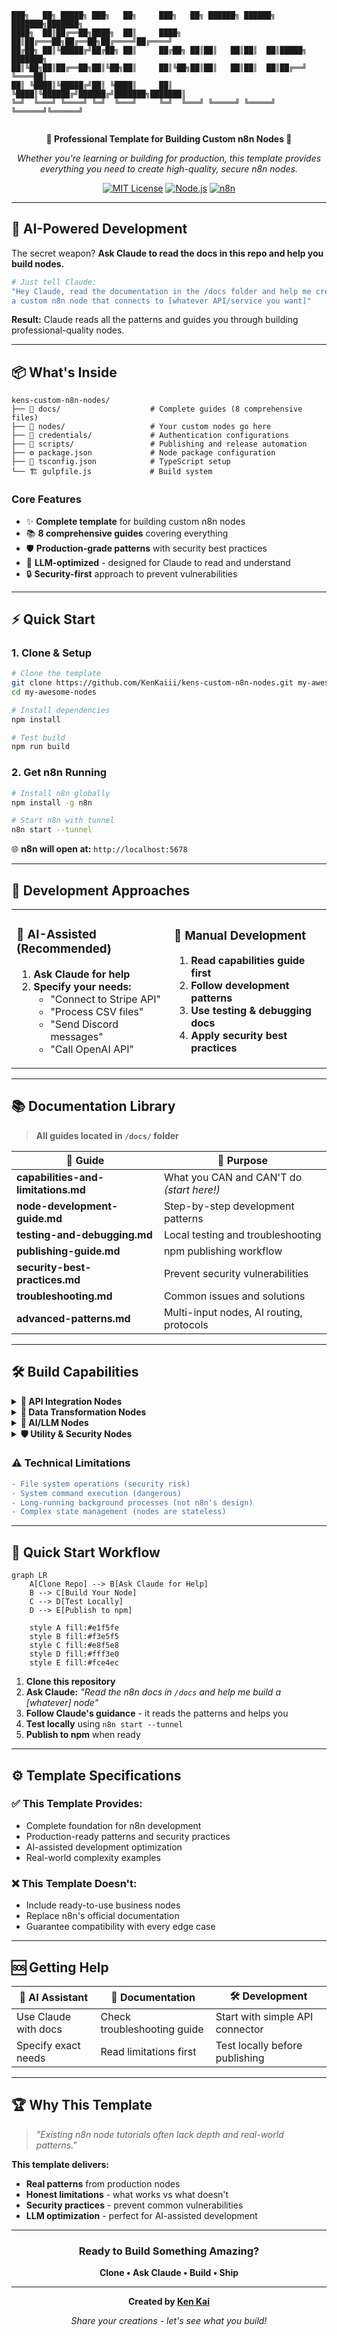 ```
███╗   ██╗ █████╗ ███╗   ██╗     ███╗   ██╗ ██████╗ ██████╗ ███████╗███████╗
████╗  ██║██╔══██╗████╗  ██║     ████╗  ██║██╔═══██╗██╔══██╗██╔════╝██╔════╝
██╔██╗ ██║╚█████╔╝██╔██╗ ██║     ██╔██╗ ██║██║   ██║██║  ██║█████╗  ███████╗
██║╚██╗██║██╔══██╗██║╚██╗██║     ██║╚██╗██║██║   ██║██║  ██║██╔══╝  ╚════██║
██║ ╚████║╚█████╔╝██║ ╚████║     ██║ ╚████║╚██████╔╝██████╔╝███████╗███████║
╚═╝  ╚═══╝ ╚════╝ ╚═╝  ╚═══╝     ╚═╝  ╚═══╝ ╚═════╝ ╚═════╝ ╚══════╝╚══════╝
                                                                              
```

<div align="center">

**🚀 Professional Template for Building Custom n8n Nodes 🚀**

*Whether you're learning or building for production, this template provides everything you need to create high-quality, secure n8n nodes.*

[![MIT License](https://img.shields.io/badge/License-MIT-green.svg)](https://choosealicense.com/licenses/mit/)
[![Node.js](https://img.shields.io/badge/Node.js-20.18%2B-green)](https://nodejs.org/)
[![n8n](https://img.shields.io/badge/n8n-Community%20Nodes-ff4081)](https://n8n.io/)

</div>

---

## 🎯 **AI-Powered Development**

The secret weapon? **Ask Claude to read the docs in this repo and help you build nodes.**

```bash
# Just tell Claude:
"Hey Claude, read the documentation in the /docs folder and help me create 
a custom n8n node that connects to [whatever API/service you want]"
```

**Result:** Claude reads all the patterns and guides you through building professional-quality nodes.

---

## 📦 **What's Inside**

```
kens-custom-n8n-nodes/
├── 📁 docs/                    # Complete guides (8 comprehensive files)
├── 📁 nodes/                   # Your custom nodes go here
├── 📁 credentials/             # Authentication configurations  
├── 📁 scripts/                 # Publishing and release automation
├── ⚙️ package.json             # Node package configuration
├── 🔧 tsconfig.json            # TypeScript setup
└── 🏗️ gulpfile.js             # Build system
```

### **Core Features**
- ✨ **Complete template** for building custom n8n nodes
- 📚 **8 comprehensive guides** covering everything
- 🛡️ **Production-grade patterns** with security best practices
- 🤖 **LLM-optimized** - designed for Claude to read and understand
- 🔒 **Security-first** approach to prevent vulnerabilities

---

## ⚡ **Quick Start**

### **1. Clone & Setup**
```bash
# Clone the template
git clone https://github.com/KenKaiii/kens-custom-n8n-nodes.git my-awesome-nodes
cd my-awesome-nodes

# Install dependencies
npm install

# Test build
npm run build
```

### **2. Get n8n Running**
```bash
# Install n8n globally
npm install -g n8n

# Start n8n with tunnel
n8n start --tunnel
```

🌐 **n8n will open at:** `http://localhost:5678`

---

## 🧠 **Development Approaches**

<table>
<tr>
<td width="50%">

### **🤖 AI-Assisted (Recommended)**
1. **Ask Claude for help**
2. **Specify your needs:**
   - "Connect to Stripe API"
   - "Process CSV files"
   - "Send Discord messages"
   - "Call OpenAI API"

</td>
<td width="50%">

### **📖 Manual Development**
1. **Read capabilities guide first**
2. **Follow development patterns**
3. **Use testing & debugging docs**
4. **Apply security best practices**

</td>
</tr>
</table>

---

## 📚 **Documentation Library**

> **All guides located in `/docs/` folder**

| 📄 **Guide** | 🎯 **Purpose** |
|-------------|----------------|
| **capabilities-and-limitations.md** | What you CAN and CAN'T do *(start here!)* |
| **node-development-guide.md** | Step-by-step development patterns |
| **testing-and-debugging.md** | Local testing and troubleshooting |
| **publishing-guide.md** | npm publishing workflow |
| **security-best-practices.md** | Prevent security vulnerabilities |
| **troubleshooting.md** | Common issues and solutions |
| **advanced-patterns.md** | Multi-input nodes, AI routing, protocols |

---

## 🛠️ **Build Capabilities**

<details>
<summary><strong>📡 API Integration Nodes</strong></summary>

- REST API wrappers with authentication
- GraphQL integrations  
- Webhook processors
- Rate-limited API clients

</details>

<details>
<summary><strong>🔄 Data Transformation Nodes</strong></summary>

- JSON processors and validators
- Data formatting and cleaning
- Conditional routing
- Aggregation operations

</details>

<details>
<summary><strong>🤖 AI/LLM Nodes</strong></summary>

- Multi-model AI processors
- Intelligent content routing
- Context-aware processing
- Cost optimization patterns

</details>

<details>
<summary><strong>🛡️ Utility & Security Nodes</strong></summary>

- Protocol implementations
- State management systems
- Performance monitoring
- Security scanners

</details>

### **⚠️ Technical Limitations**
```diff
- File system operations (security risk)
- System command execution (dangerous)  
- Long-running background processes (not n8n's design)
- Complex state management (nodes are stateless)
```

---

## 🎯 **Quick Start Workflow**

```mermaid
graph LR
    A[Clone Repo] --> B[Ask Claude for Help]
    B --> C[Build Your Node]
    C --> D[Test Locally]
    D --> E[Publish to npm]
    
    style A fill:#e1f5fe
    style B fill:#f3e5f5
    style C fill:#e8f5e8
    style D fill:#fff3e0
    style E fill:#fce4ec
```

1. **Clone this repository**
2. **Ask Claude:** *"Read the n8n docs in `/docs` and help me build a [whatever] node"*
3. **Follow Claude's guidance** - it reads the patterns and helps you
4. **Test locally** using `n8n start --tunnel`
5. **Publish to npm** when ready

---

## ⚙️ **Template Specifications**

### **✅ This Template Provides:**
- Complete foundation for n8n development
- Production-ready patterns and security practices  
- AI-assisted development optimization
- Real-world complexity examples

### **❌ This Template Doesn't:**
- Include ready-to-use business nodes
- Replace n8n's official documentation
- Guarantee compatibility with every edge case

---

## 🆘 **Getting Help**

| 🤖 **AI Assistant** | 📖 **Documentation** | 🛠️ **Development** |
|---------------------|----------------------|---------------------|
| Use Claude with docs | Check troubleshooting guide | Start with simple API connector |
| Specify exact needs | Read limitations first | Test locally before publishing |

---

## 🏆 **Why This Template**

> *"Existing n8n node tutorials often lack depth and real-world patterns."*

**This template delivers:**
- **Real patterns** from production nodes
- **Honest limitations** - what works vs what doesn't  
- **Security practices** - prevent common vulnerabilities
- **LLM optimization** - perfect for AI-assisted development

---

<div align="center">

### **Ready to Build Something Amazing?**

**Clone • Ask Claude • Build • Ship**

---

**Created by [Ken Kai](https://youtube.com/@kenkaidoesai)**

*Share your creations - let's see what you build!*

</div>